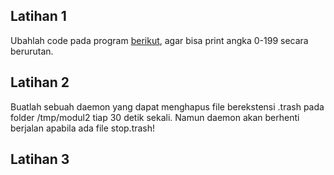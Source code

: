 ## Latihan 1
Ubahlah code pada program [berikut](https://github.com/syukronrm/sisop-mod-2/blob/master/exercise-ez.c), 
agar bisa print angka 0-199 secara berurutan.

## Latihan 2
Buatlah sebuah daemon yang dapat menghapus file berekstensi .trash pada folder 
/tmp/modul2 tiap 30 detik sekali. Namun daemon akan berhenti berjalan apabila 
ada file stop.trash!

## Latihan 3

